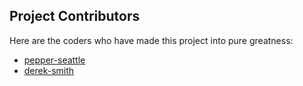 ## Project Contributors
Here are the coders who have made this project into pure greatness:

* [pepper-seattle](https://github.com/pepper-seattle)
* [derek-smith](https://github.com/derek-smith)
